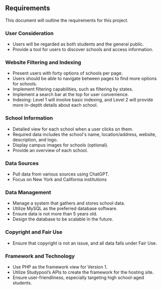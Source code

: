 ## Requirements
This document will outline the requirements for this project.

### User Consideration
- Users will be regarded as both students and the general public.
- Provide a tool for users to discover schools and access information.

### Website Filtering and Indexing
- Present users with forty options of schools per page.
- Users should be able to navigate between pages to find more options for schools.
- Implement filtering capabilities, such as filtering by states.
- Implement a search bar at the top for user convenience.
- Indexing: Level 1 will involve basic indexing, and Level 2 will provide more in-depth details about each school.

### School Information
- Detailed view for each school when a user clicks on them.
- Required data includes the school's name, location/address, website, description, and logo. 
- Display campus images for schools (optional).
- Provide an overview of each school.


### Data Sources
- Pull data from various sources using ChatGPT.
- Focus on New York and California institutions
   
### Data Management
- Manage a system that gathers and stores school data.
- Utilize MySQL as the preferred database software.
- Ensure data is not more than 5 years old.
- Design the database to be scalable in the future.

### Copyright and Fair Use
- Ensure that copyright is not an issue, and all data falls under Fair Use.

### Framework and Technology
- Use PHP as the framework view for Version 1.
- Utilize Studypool’s APIs to create the framework for the hosting site.
- Ensure user-friendliness, especially targeting high school-aged students. 
